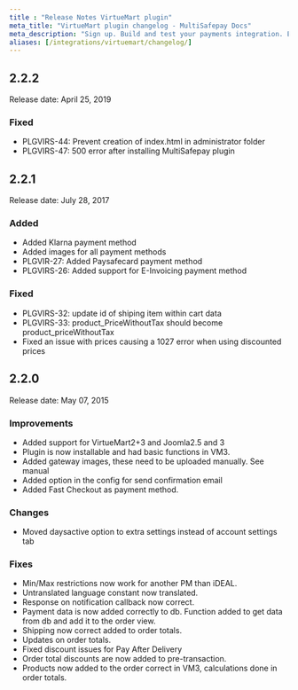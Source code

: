 ```yaml
---
title : "Release Notes VirtueMart plugin"
meta_title: "VirtueMart plugin changelog - MultiSafepay Docs"
meta_description: "Sign up. Build and test your payments integration. Explore our products and services. Use our API Reference, SDKs, and wrappers. Get support."
aliases: [/integrations/virtuemart/changelog/]
---
```


## 2.2.2
Release date: April 25, 2019
### Fixed
+ PLGVIRS-44: Prevent creation of index.html in administrator folder
+ PLGVIRS-47: 500 error after installing MultiSafepay plugin

## 2.2.1
Release date: July 28, 2017
### Added
+ Added Klarna payment method
+ Added images for all payment methods
+ PLGVIR-27: Added Paysafecard payment method
+ PLGVIRS-26: Added support for E-Invoicing payment method

### Fixed
+ PLGVIRS-32: update id of shiping item within cart data
+ PLGVIRS-33: product_PriceWithoutTax should become product_priceWithoutTax
+ Fixed an issue with prices causing a 1027 error when using discounted prices

## 2.2.0
Release date: May 07, 2015
### Improvements
+ Added support for VirtueMart2+3 and Joomla2.5 and 3
+ Plugin is now installable and had basic functions in VM3.
+ Added gateway images, these need to be uploaded manually. See manual
+ Added option in the config for send confirmation email
+ Added Fast Checkout as payment method.

### Changes
+ Moved daysactive option to extra settings instead of account settings tab

### Fixes
+ Min/Max restrictions now work for another PM than iDEAL.
+ Untranslated language constant now translated.
+ Response on notification callback now correct.
+ Payment data is now added correctly to db. Function added to get data from db and add it to the order view.
+ Shipping now correct added to order totals.
+ Updates on order totals.
+ Fixed discount issues for Pay After Delivery
+ Order total discounts are now added to pre-transaction.
+ Products now added to the order correct in VM3, calculations done in order totals.
